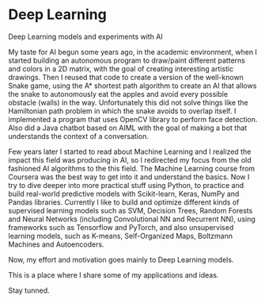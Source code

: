 # Deep Learning
Deep Learning models and experiments with AI

My taste for AI begun some years ago, in the academic environment, when I started building an autonomous program to draw/paint different patterns and colors in a 2D matrix, with the goal of creating interesting artistic drawings. Then I reused that code to create a version of the well-known Snake game, using the A* shortest path algorithm to create an AI that allows the snake to autonomously eat the apples and avoid every possible obstacle (walls) in the way. Unfortunately this did not solve things like the Hamiltonian path problem in which the snake avoids to overlap itself. I implemented a program that uses OpenCV library to perform face detection. Also did a Java chatbot based on AIML with the goal of making a bot that understands the context of a conversation.

Few years later I started to read about Machine Learning and I realized the impact this field was producing in AI, so I redirected my focus from the old fashioned AI algorithms to the this field. The Machine Learning course from Coursera was the best way to get into it and understand the basics. Now I try to dive deeper into more practical stuff using Python, to practice and build real-world predictive models with Scikit-learn, Keras, NumPy and Pandas libraries. Currently I like to build and optimize different kinds of supervised learning models such as SVM, Decision Trees, Random Forests and Neural Networks (including Convolutional NN and Recurrent NN), using frameworks such as Tensorflow and PyTorch, and also unsupervised learning models, such as K-means, Self-Organized Maps, Boltzmann Machines and Autoencoders.

Now, my effort and motivation goes mainly to Deep Learning models.

This is a place where I share some of my applications and ideas.

Stay tunned.